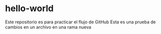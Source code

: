 # hello-world
Este repositorio es para practicar el flujo de GitHub
Esta es una prueba de cambios en un archivo en una rama nueva
